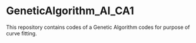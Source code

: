 # GeneticAlgorithm_AI_CA1
This repository contains codes of a Genetic Algorithm codes for purpose of curve fitting.
